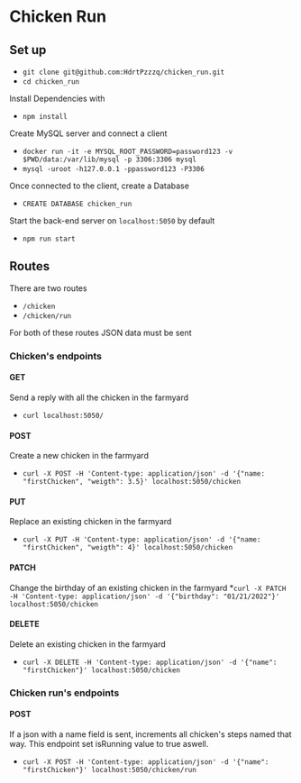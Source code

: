# Chicken Run
## Set up
* `git clone git@github.com:HdrtPzzzq/chicken_run.git`
* `cd chicken_run`

Install Dependencies with
* `npm install`

Create MySQL server and connect a client
* `docker run -it -e MYSQL_ROOT_PASSWORD=password123 -v $PWD/data:/var/lib/mysql -p 3306:3306 mysql
`
* `mysql -uroot -h127.0.0.1 -ppassword123 -P3306`

Once connected to the client, create a Database
* `CREATE DATABASE chicken_run`

Start the back-end server on `localhost:5050` by default
* `npm run start`

## Routes

There are two routes
* `/chicken`
* `/chicken/run`

For both of these routes JSON data must be sent

### Chicken's endpoints

#### GET  
Send a reply with all the chicken in the farmyard 
* `curl localhost:5050/`
#### POST
Create a new chicken in the farmyard
* `curl -X POST -H 'Content-type: application/json' -d '{"name: "firstChicken", "weigth": 3.5}' localhost:5050/chicken`
#### PUT
Replace an existing chicken in the farmyard
* `curl -X PUT -H 'Content-type: application/json' -d '{"name: "firstChicken", "weigth": 4}' localhost:5050/chicken`
#### PATCH
Change the birthday of an existing chicken in the farmyard
*`curl -X PATCH -H 'Content-type: application/json' -d '{"birthday": "01/21/2022"}' localhost:5050/chicken`
#### DELETE
Delete an existing chicken in the farmyard
* `curl -X DELETE -H 'Content-type: application/json' -d '{"name": "firstChicken"}' localhost:5050/chicken`

### Chicken run's endpoints

#### POST
If a json with a name field is sent, increments all chicken's steps named that way.
This endpoint set isRunning value to true aswell.
* `curl -X POST -H 'Content-type: application/json' -d '{"name": "firstChicken"}' localhost:5050/chicken/run`

